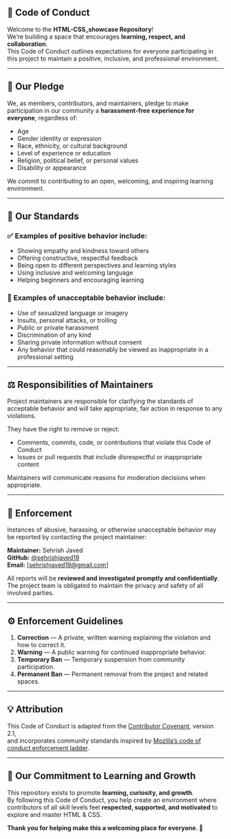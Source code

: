 ## 💎 Code of Conduct

Welcome to the **HTML-CSS_showcase Repository**!  
We’re building a space that encourages **learning, respect, and collaboration**.  
This Code of Conduct outlines expectations for everyone participating in this project to maintain a positive, inclusive, and professional environment.

---

## 🌟 Our Pledge

We, as members, contributors, and maintainers, pledge to make participation in our community a **harassment-free experience for everyone**, regardless of:

* Age  
* Gender identity or expression  
* Race, ethnicity, or cultural background  
* Level of experience or education  
* Religion, political belief, or personal values  
* Disability or appearance  

We commit to contributing to an open, welcoming, and inspiring learning environment.

---

## 💬 Our Standards

### ✅ Examples of positive behavior include:
* Showing empathy and kindness toward others  
* Offering constructive, respectful feedback  
* Being open to different perspectives and learning styles  
* Using inclusive and welcoming language  
* Helping beginners and encouraging learning  

### 🚫 Examples of unacceptable behavior include:
* Use of sexualized language or imagery  
* Insults, personal attacks, or trolling  
* Public or private harassment  
* Discrimination of any kind  
* Sharing private information without consent  
* Any behavior that could reasonably be viewed as inappropriate in a professional setting  

---

## ⚖️ Responsibilities of Maintainers

Project maintainers are responsible for clarifying the standards of acceptable behavior and will take appropriate, fair action in response to any violations.

They have the right to remove or reject:

* Comments, commits, code, or contributions that violate this Code of Conduct  
* Issues or pull requests that include disrespectful or inappropriate content  

Maintainers will communicate reasons for moderation decisions when appropriate.

---

## 🚨 Enforcement

Instances of abusive, harassing, or otherwise unacceptable behavior may be reported by contacting the project maintainer:

**Maintainer:** Sehrish Javed  
**GitHub:** [@sehrishjaved19](https://github.com/sehrishjaved19)  
**Email:** [sehrishjaved19@gmail.com]  

All reports will be **reviewed and investigated promptly and confidentially**.  
The project team is obligated to maintain the privacy and safety of all involved parties.

---

## ⚙️ Enforcement Guidelines

1. **Correction** — A private, written warning explaining the violation and how to correct it.  
2. **Warning** — A public warning for continued inappropriate behavior.  
3. **Temporary Ban** — Temporary suspension from community participation.  
4. **Permanent Ban** — Permanent removal from the project and related spaces.  

---

## 💡 Attribution

This Code of Conduct is adapted from the [Contributor Covenant](https://www.contributor-covenant.org/), version 2.1,  
and incorporates community standards inspired by [Mozilla’s code of conduct enforcement ladder](https://github.com/mozilla/diversity).

---

## 🌱 Our Commitment to Learning and Growth

This repository exists to promote **learning, curiosity, and growth**.  
By following this Code of Conduct, you help create an environment where contributors of all skill levels feel **respected, supported, and motivated** to explore and master HTML & CSS.

**Thank you for helping make this a welcoming place for everyone. 💖**
